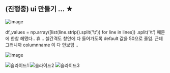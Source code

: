 ## (진행중) ui 만들기 ... ★
![image](https://github.com/7rohj/DATA_PREPROCESSING-TRANSIT/assets/99319638/3951f49e-99ff-437e-8857-fe2687adf618)

df_values = np.array([list(line.strip().split('\t')) for line in lines]) .split('\t') 때문에 한참 헤맸다.. 휴 ..
셀간격도 창안에 다 들어가도록 default 값을 50으로 줄임. 근데 그러니까 columnname 이 다 안보임 ..
 
![image](https://github.com/7rohj/DATA_PREPROCESSING-TRANSIT/assets/99319638/a80cd986-9cf4-45dc-9954-c2c9cb8894c6)



![슬라이드1](https://github.com/7rohj/.-/assets/99319638/319b1259-8e3d-47f5-9f3f-816d84bda30a)
![슬라이드2](https://github.com/7rohj/.-/assets/99319638/bc0235fe-de92-492e-bb1d-ceda45ccb0e4)
![슬라이드3](https://github.com/7rohj/.-/assets/99319638/7c246727-4ff1-401d-948e-b005f6cc88c9)
